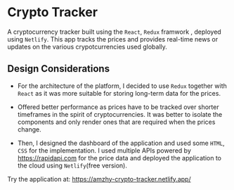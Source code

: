 # Crypto Tracker

A cryptocurrency tracker built using the `React`, `Redux` framwork , deployed using `Netlify`. This app tracks the prices and provides real-time news or updates on the various crypotcurrencies used globally.

## Design Considerations
* For the architecture of the platform, I decided to use 
`Redux` together with `React` as it was more suitable for  storing long-term data for the prices. 
* Offered better performance as prices have to be tracked over shorter timeframes in the spirit of cryptocurrencies. It was better to isolate the components and only render ones that are required when the prices change.

* Then, I designed the dashboard of the application and used some `HTML`, `CSS` for the implementation. I used multiple APIs powered by https://rapidapi.com for the price data and deployed the application to the cloud using `Netlify`(free version).

Try the application at: https://amzhy-crypto-tracker.netlify.app/
